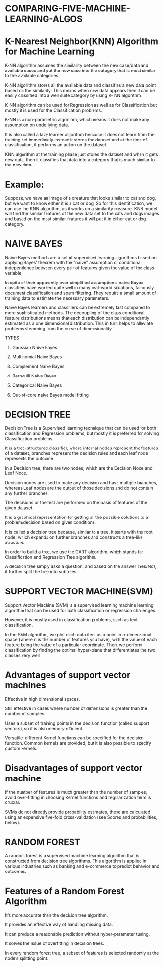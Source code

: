 # COMPARING-FIVE-MACHINE-LEARNING-ALGOS

# K-Nearest Neighbor(KNN) Algorithm for Machine Learning

K-NN algorithm assumes the similarity between the new case/data and available cases and put the new case into the category that is most similar to the available categories.

K-NN algorithm stores all the available data and classifies a new data point based on the similarity. This means when new data appears then it can be easily classified into a well suite category by using K- NN algorithm.

K-NN algorithm can be used for Regression as well as for Classification but mostly it is used for the Classification problems.

K-NN is a non-parametric algorithm, which means it does not make any assumption on underlying data.

It is also called a lazy learner algorithm because it does not learn from the training set immediately instead it stores the dataset and at the time of classification, it performs an action on the dataset.

KNN algorithm at the training phase just stores the dataset and when it gets new data, then it classifies that data into a category that is much similar to the new data.

# Example: 

Suppose, we have an image of a creature that looks similar to cat and dog, but we want to know either it is a cat or dog. So for this identification, we can use the KNN algorithm, as it works on a similarity measure. KNN model will find the similar features of the new data set to the cats and dogs images and based on the most similar features it will put it in either cat or dog category.

# NAIVE BAYES

Naive Bayes methods are a set of supervised learning algorithms based on applying Bayes’ theorem with the “naive” assumption of conditional independence between every pair of features given the value of the class variable

In spite of their apparently over-simplified assumptions, naive Bayes classifiers have worked quite well in many real-world situations, famously document classification and spam filtering. They require a small amount of training data to estimate the necessary parameters. 

Naive Bayes learners and classifiers can be extremely fast compared to more sophisticated methods. The decoupling of the class conditional feature distributions means that each distribution can be independently estimated as a one dimensional distribution. This in turn helps to alleviate problems stemming from the curse of dimensionality

TYPES

1. Gaussian Naive Bayes

2. Multinomial Naive Bayes

3. Complement Naive Bayes

4. Bernoulli Naive Bayes

5. Categorical Naive Bayes

6. Out-of-core naive Bayes model fitting


# DECISION TREE

Decision Tree is a Supervised learning technique that can be used for both classification and Regression problems, but mostly it is preferred for solving Classification problems. 

It is a tree-structured classifier, where internal nodes represent the features of a dataset, branches represent the decision rules and each leaf node represents the outcome.

In a Decision tree, there are two nodes, which are the Decision Node and Leaf Node. 

Decision nodes are used to make any decision and have multiple branches, whereas Leaf nodes are the output of those decisions and do not contain any further branches.

The decisions or the test are performed on the basis of features of the given dataset.

It is a graphical representation for getting all the possible solutions to a problem/decision based on given conditions.

It is called a decision tree because, similar to a tree, it starts with the root node, which expands on further branches and constructs a tree-like structure.

In order to build a tree, we use the CART algorithm, which stands for Classification and Regression Tree algorithm.

A decision tree simply asks a question, and based on the answer (Yes/No), it further split the tree into subtrees.

# SUPPORT VECTOR MACHINE(SVM)

Support Vector Machine (SVM) is a supervised learning machine learning algorithm that can be used for both classification or regression challenges. 

However, it is mostly used in classification problems, such as text classification. 

In the SVM algorithm, we plot each data item as a point in n-dimensional space (where n is the number of features you have), with the value of each feature being the value of a particular coordinate. Then, we perform classification by finding the optimal hyper-plane that differentiates the two classes very well 

# Advantages of support vector machines

Effective in high dimensional spaces.

Still effective in cases where number of dimensions is greater than the number of samples.

Uses a subset of training points in the decision function (called support vectors), so it is also memory efficient.

Versatile: different Kernel functions can be specified for the decision function. Common kernels are provided, but it is also possible to specify custom kernels.

# Disadvantages of support vector machine

If the number of features is much greater than the number of samples, avoid over-fitting in choosing Kernel functions and regularization term is crucial.

SVMs do not directly provide probability estimates, these are calculated using an expensive five-fold cross-validation (see Scores and probabilities, below).

# RANDOM FOREST

A random forest is a supervised machine learning algorithm that is constructed from decision tree algorithms. This algorithm is applied in various industries such as banking and e-commerce to predict behavior and outcomes.

# Features of a Random Forest Algorithm

It’s more accurate than the decision tree algorithm.

It provides an effective way of handling missing data.

It can produce a reasonable prediction without hyper-parameter tuning.

It solves the issue of overfitting in decision trees.

In every random forest tree, a subset of features is selected randomly at the node’s splitting point.
